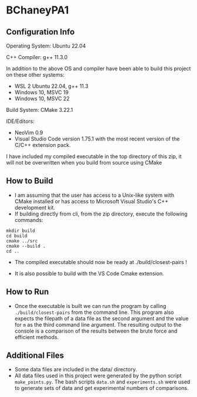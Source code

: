 # BChaneyPA1

## Configuration Info

Operating System: Ubuntu 22.04

C++ Compiler: g++ 11.3.0

In addition to the above OS and compiler have been able to build this project on these other systems:

- WSL 2 Ubuntu 22.04, g++ 11.3
- Windows 10, MSVC 19
- Windows 10, MSVC 22

Build System: CMake 3.22.1

IDE/Editors: 

- NeoVim 0.9
- Visual Studio Code version 1.75.1 with the most recent version of the C/C++ extension pack.

I have included my compiled executable in the top directory of this zip, it will not be overwritten when you build from source using CMake

## How to Build

- I am assuming that the user has access to a Unix-like system with CMake installed or has access to Microsoft Visual Studio's C++ development kit.
- If building directly from cli, from the zip directory, execute the following commands:

```
mkdir build
cd build
cmake ../src
cmake --build .
cd ..
```

- The compiled executable should now be ready at ./build/closest-pairs !

- It is also possible to build with the VS Code Cmake extension.

## How to Run

- Once the executable is built we can run the program by calling `./build/closest-pairs` from the command line. This program also expects the filepath of a data file as the second argument and the value for `m` as the third command line argument. The resulting output to the console is a comparison of the results between the brute force and efficient methods.

## Additional Files

- Some data files are included in the data/ directory.
- All data files used in this project were generated by the python script `make_points.py`. The bash scripts `data.sh` and `experiments.sh` were used to generate sets of data and get experimental numbers of comparisons.